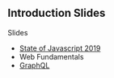 ## Introduction Slides

Slides
- [State of Javascript 2019](./state_of_JS_2019.md)
- Web Fundamentals
- [GraphQL](./graphql.md)

